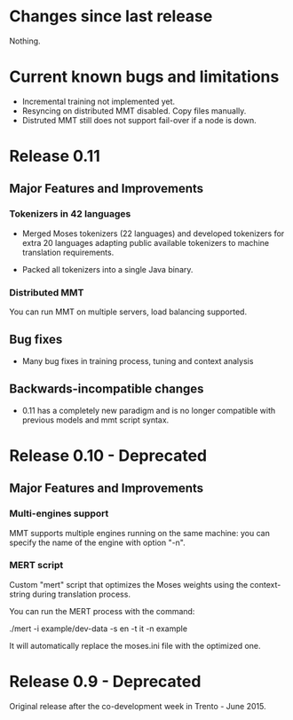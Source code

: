 # Changes since last release

Nothing.

# Current known bugs and limitations

- Incremental training not implemented yet.
- Resyncing on distributed MMT disabled. Copy files manually.
- Distruted MMT still does not support fail-over if a node is down.

# Release 0.11

## Major Features and Improvements

### Tokenizers in 42 languages 

* Merged Moses tokenizers (22 languages) and developed tokenizers for extra 20 languages adapting public available tokenizers to machine translation requirements.

* Packed all tokenizers into a single Java binary.

### Distributed MMT

You can run MMT on multiple servers, load balancing supported.

## Bug fixes

* Many bug fixes in training process, tuning and context analysis

## Backwards-incompatible changes

* 0.11 has a completely new paradigm and is no longer compatible with previous models and mmt script syntax.

# Release 0.10 - Deprecated

## Major Features and Improvements

### Multi-engines support

MMT supports multiple engines running on the same machine: you can specify the name of the engine with option "-n".

### MERT script

Custom "mert" script that optimizes the Moses weights using the context-string during translation process.

You can run the MERT process with the command:

./mert -i example/dev-data -s en -t it -n example

It will automatically replace the moses.ini file with the optimized one.

# Release 0.9 - Deprecated

Original release after the co-development week in Trento - June 2015.

